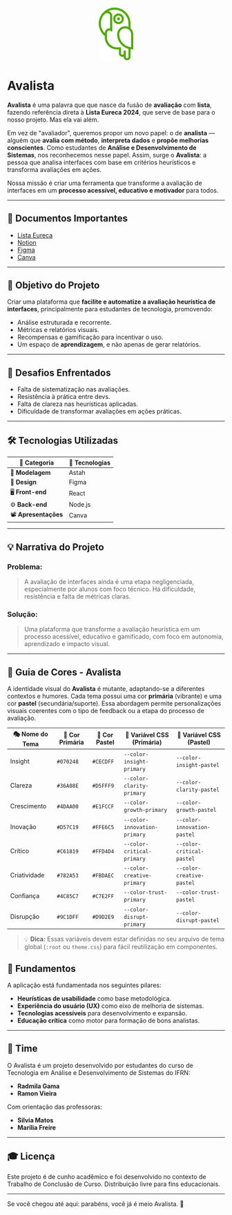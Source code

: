 
<p align="center">
  <img src="03.svg" alt="Logo Avalista" width="80"/>
</p>

# Avalista

**Avalista** é uma palavra que que nasce da fusão de **avaliação** com **lista**, fazendo referência direta à **Lista Eureca 2024**, que serve de base para o nosso projeto. Mas ela vai além.

Em vez de "avaliador", queremos propor um novo papel: o de **analista** — alguém que **avalia com método**, **interpreta dados** e **propõe melhorias conscientes**. Como estudantes de **Análise e Desenvolvimento de Sistemas**, nos reconhecemos nesse papel. Assim, surge o **Avalista**: a pessoa que analisa interfaces com base em critérios heurísticos e transforma avaliações em ações.

Nossa missão é criar uma ferramenta que transforme a avaliação de interfaces em um **processo acessível, educativo e motivador** para todos.

---

## 📂 Documentos Importantes

- [Lista Eureca](https://drive.google.com/file/d/1PvxVZ-weS3PU3-tLtysqB7DXW5xa92tz/view?usp=drive_link)
- [Notion](https://www.notion.so/AVALISTA-1d61d583051e80fb942bfa5b19a8a5ee)
- [Figma](https://www.figma.com/design/Gkpj59r9DEQe7r79tURpF2/TCC?node-id=0-1&t=PbfMsKrGUD1Ghnk4-1)
- [Canva](https://www.canva.com/design/DAGmntxZHjE/vlkOuH_MvZnSOVu7AvvlxA/edit?utm_content=DAGmntxZHjE&utm_campaign=designshare&utm_medium=link2&utm_source=sharebutton)

---

## 🎯 Objetivo do Projeto

Criar uma plataforma que **facilite e automatize a avaliação heurística de interfaces**, principalmente para estudantes de tecnologia, promovendo:

- Análise estruturada e recorrente.
- Métricas e relatórios visuais.
- Recompensas e gamificação para incentivar o uso.
- Um espaço de **aprendizagem**, e não apenas de gerar relatórios.

---

## 🧩 Desafios Enfrentados

- Falta de sistematização nas avaliações.
- Resistência à prática entre devs.
- Falta de clareza nas heurísticas aplicadas.
- Dificuldade de transformar avaliações em ações práticas.

---

## 🛠️ Tecnologias Utilizadas

| 🧩 Categoria         | 🚀 Tecnologias           |
|----------------------|--------------------------|
| 🧱 **Modelagem**      | Astah                    |
| 🎨 **Design**         | Figma                    |
| 🖥️ **Front-end**      | React                    |
| ⚙️ **Back-end**       | Node.js                  |
| 📽️ **Apresentações**  | Canva                    |

---

## 💡 Narrativa do Projeto

### Problema:
> A avaliação de interfaces ainda é uma etapa negligenciada, especialmente por alunos com foco técnico. Há dificuldade, resistência e falta de métricas claras. 

### Solução:
> Uma plataforma que transforme a avaliação heurística em um processo acessível, educativo e gamificado, com foco em autonomia, aprendizado e impacto visual.

---

## 🎨 Guia de Cores - Avalista

A identidade visual do **Avalista** é mutante, adaptando-se a diferentes contextos e humores. Cada tema possui uma cor **primária** (vibrante) e uma cor **pastel** (secundária/suporte). Essa abordagem permite personalizações visuais coerentes com o tipo de feedback ou a etapa do processo de avaliação.

| 🎭 Nome do Tema | 🎯 Cor Primária | 🌸 Cor Pastel | 🎨 Variável CSS (Primária)        | 🎨 Variável CSS (Pastel)         |
|----------------|----------------|--------------|-----------------------------------|----------------------------------|
| Insight        | `#070248`      | `#CECDFF`    | `--color-insight-primary`         | `--color-insight-pastel`         |
| Clareza        | `#36A08E`      | `#D5FFF9`    | `--color-clarity-primary`         | `--color-clarity-pastel`         |
| Crescimento    | `#4DAA00`      | `#E1FCCF`    | `--color-growth-primary`          | `--color-growth-pastel`          |
| Inovação       | `#D57C19`      | `#FFE6C5`    | `--color-innovation-primary`      | `--color-innovation-pastel`      |
| Crítico        | `#C61819`      | `#FFD4D4`    | `--color-critical-primary`        | `--color-critical-pastel`        |
| Criatividade   | `#782A53`      | `#FBDAEC`    | `--color-creative-primary`        | `--color-creative-pastel`        |
| Confiança      | `#4C85C7`      | `#C7E2FF`    | `--color-trust-primary`           | `--color-trust-pastel`           |
| Disrupção      | `#9C1DFF`      | `#D9D2E9`    | `--color-disrupt-primary`         | `--color-disrupt-pastel`         |

> 💡 **Dica:** Essas variáveis devem estar definidas no seu arquivo de tema global (`:root` ou `theme.css`) para fácil reutilização em componentes.

## 📖 Fundamentos

A aplicação está fundamentada nos seguintes pilares:

* **Heurísticas de usabilidade** como base metodológica.
* **Experiência do usuário (UX)** como eixo de melhoria de sistemas.
* **Tecnologias acessíveis** para desenvolvimento e expansão.
* **Educação crítica** como motor para formação de bons analistas.

---

## 💼 Time

O Avalista é um projeto desenvolvido por estudantes do curso de Tecnologia em Análise e Desenvolvimento de Sistemas do IFRN:

* **Radmila Gama**
* **Ramon Vieira**

Com orientação das professoras:

* **Silvia Matos**
* **Marília Freire**

---

## 🎓 Licença

Este projeto é de cunho acadêmico e foi desenvolvido no contexto de Trabalho de Conclusão de Curso. Distribuição livre para fins educacionais.

---

Se você chegou até aqui: parabéns, você já é meio Avalista. 🚀

